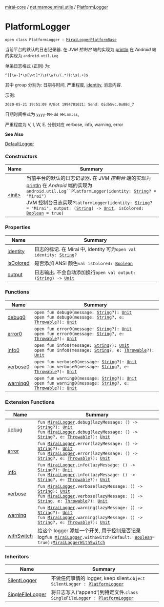[mirai-core](../../index.md) / [net.mamoe.mirai.utils](../index.md) / [PlatformLogger](./index.md)

# PlatformLogger

`open class PlatformLogger : `[`MiraiLoggerPlatformBase`](../-mirai-logger-platform-base/index.md)

当前平台的默认的日志记录器.
在 *JVM 控制台* 端的实现为 [println](https://kotlinlang.org/api/latest/jvm/stdlib/kotlin.io/println.html)
在 *Android* 端的实现为 `android.util.Log`

单条日志格式 (正则) 为:

``` regex
^([\w-]*\s[\w:]*)\s(\w)\/(.*?):\s(.+)$
```

其中 group 分别为: 日期与时间, 严重程度, [identity](#), 消息内容.

示例:

``` log
2020-05-21 19:51:09 V/Bot 1994701021: Send: OidbSvc.0x88d_7
```

日期时间格式为 `yyyy-MM-dd HH:mm:ss`,

严重程度为 V, I, W, E. 分别对应 verbose, info, warning, error

**See Also**

[DefaultLogger](../-default-logger.md)

### Constructors

| Name | Summary |
|---|---|
| [&lt;init&gt;](-init-.md) | 当前平台的默认的日志记录器. 在 *JVM 控制台* 端的实现为 [println](https://kotlinlang.org/api/latest/jvm/stdlib/kotlin.io/println.html) 在 *Android* 端的实现为 `android.util.Log``PlatformLogger(identity: `[`String`](https://kotlinlang.org/api/latest/jvm/stdlib/kotlin/-string/index.html)`? = "Mirai")`<br>JVM 控制台日志实现`PlatformLogger(identity: `[`String`](https://kotlinlang.org/api/latest/jvm/stdlib/kotlin/-string/index.html)`? = "Mirai", output: (`[`String`](https://kotlinlang.org/api/latest/jvm/stdlib/kotlin/-string/index.html)`) -> `[`Unit`](https://kotlinlang.org/api/latest/jvm/stdlib/kotlin/-unit/index.html)`, isColored: `[`Boolean`](https://kotlinlang.org/api/latest/jvm/stdlib/kotlin/-boolean/index.html)` = true)` |

### Properties

| Name | Summary |
|---|---|
| [identity](identity.md) | 日志的标记. 在 Mirai 中, identity 可为`open val identity: `[`String`](https://kotlinlang.org/api/latest/jvm/stdlib/kotlin/-string/index.html)`?` |
| [isColored](is-colored.md) | 是否添加 ANSI 颜色`val isColored: `[`Boolean`](https://kotlinlang.org/api/latest/jvm/stdlib/kotlin/-boolean/index.html) |
| [output](output.md) | 日志输出. 不会自动添加换行`open val output: (`[`String`](https://kotlinlang.org/api/latest/jvm/stdlib/kotlin/-string/index.html)`) -> `[`Unit`](https://kotlinlang.org/api/latest/jvm/stdlib/kotlin/-unit/index.html) |

### Functions

| Name | Summary |
|---|---|
| [debug0](debug0.md) | `open fun debug0(message: `[`String`](https://kotlinlang.org/api/latest/jvm/stdlib/kotlin/-string/index.html)`?): `[`Unit`](https://kotlinlang.org/api/latest/jvm/stdlib/kotlin/-unit/index.html)<br>`open fun debug0(message: `[`String`](https://kotlinlang.org/api/latest/jvm/stdlib/kotlin/-string/index.html)`?, e: `[`Throwable`](https://kotlinlang.org/api/latest/jvm/stdlib/kotlin/-throwable/index.html)`?): `[`Unit`](https://kotlinlang.org/api/latest/jvm/stdlib/kotlin/-unit/index.html) |
| [error0](error0.md) | `open fun error0(message: `[`String`](https://kotlinlang.org/api/latest/jvm/stdlib/kotlin/-string/index.html)`?): `[`Unit`](https://kotlinlang.org/api/latest/jvm/stdlib/kotlin/-unit/index.html)<br>`open fun error0(message: `[`String`](https://kotlinlang.org/api/latest/jvm/stdlib/kotlin/-string/index.html)`?, e: `[`Throwable`](https://kotlinlang.org/api/latest/jvm/stdlib/kotlin/-throwable/index.html)`?): `[`Unit`](https://kotlinlang.org/api/latest/jvm/stdlib/kotlin/-unit/index.html) |
| [info0](info0.md) | `open fun info0(message: `[`String`](https://kotlinlang.org/api/latest/jvm/stdlib/kotlin/-string/index.html)`?): `[`Unit`](https://kotlinlang.org/api/latest/jvm/stdlib/kotlin/-unit/index.html)<br>`open fun info0(message: `[`String`](https://kotlinlang.org/api/latest/jvm/stdlib/kotlin/-string/index.html)`?, e: `[`Throwable`](https://kotlinlang.org/api/latest/jvm/stdlib/kotlin/-throwable/index.html)`?): `[`Unit`](https://kotlinlang.org/api/latest/jvm/stdlib/kotlin/-unit/index.html) |
| [verbose0](verbose0.md) | `open fun verbose0(message: `[`String`](https://kotlinlang.org/api/latest/jvm/stdlib/kotlin/-string/index.html)`?): `[`Unit`](https://kotlinlang.org/api/latest/jvm/stdlib/kotlin/-unit/index.html)<br>`open fun verbose0(message: `[`String`](https://kotlinlang.org/api/latest/jvm/stdlib/kotlin/-string/index.html)`?, e: `[`Throwable`](https://kotlinlang.org/api/latest/jvm/stdlib/kotlin/-throwable/index.html)`?): `[`Unit`](https://kotlinlang.org/api/latest/jvm/stdlib/kotlin/-unit/index.html) |
| [warning0](warning0.md) | `open fun warning0(message: `[`String`](https://kotlinlang.org/api/latest/jvm/stdlib/kotlin/-string/index.html)`?): `[`Unit`](https://kotlinlang.org/api/latest/jvm/stdlib/kotlin/-unit/index.html)<br>`open fun warning0(message: `[`String`](https://kotlinlang.org/api/latest/jvm/stdlib/kotlin/-string/index.html)`?, e: `[`Throwable`](https://kotlinlang.org/api/latest/jvm/stdlib/kotlin/-throwable/index.html)`?): `[`Unit`](https://kotlinlang.org/api/latest/jvm/stdlib/kotlin/-unit/index.html) |

### Extension Functions

| Name | Summary |
|---|---|
| [debug](../debug.md) | `fun `[`MiraiLogger`](../-mirai-logger/index.md)`.debug(lazyMessage: () -> `[`String`](https://kotlinlang.org/api/latest/jvm/stdlib/kotlin/-string/index.html)`?): `[`Unit`](https://kotlinlang.org/api/latest/jvm/stdlib/kotlin/-unit/index.html)<br>`fun `[`MiraiLogger`](../-mirai-logger/index.md)`.debug(lazyMessage: () -> `[`String`](https://kotlinlang.org/api/latest/jvm/stdlib/kotlin/-string/index.html)`?, e: `[`Throwable`](https://kotlinlang.org/api/latest/jvm/stdlib/kotlin/-throwable/index.html)`?): `[`Unit`](https://kotlinlang.org/api/latest/jvm/stdlib/kotlin/-unit/index.html) |
| [error](../error.md) | `fun `[`MiraiLogger`](../-mirai-logger/index.md)`.error(lazyMessage: () -> `[`String`](https://kotlinlang.org/api/latest/jvm/stdlib/kotlin/-string/index.html)`?): `[`Unit`](https://kotlinlang.org/api/latest/jvm/stdlib/kotlin/-unit/index.html)<br>`fun `[`MiraiLogger`](../-mirai-logger/index.md)`.error(lazyMessage: () -> `[`String`](https://kotlinlang.org/api/latest/jvm/stdlib/kotlin/-string/index.html)`?, e: `[`Throwable`](https://kotlinlang.org/api/latest/jvm/stdlib/kotlin/-throwable/index.html)`?): `[`Unit`](https://kotlinlang.org/api/latest/jvm/stdlib/kotlin/-unit/index.html) |
| [info](../info.md) | `fun `[`MiraiLogger`](../-mirai-logger/index.md)`.info(lazyMessage: () -> `[`String`](https://kotlinlang.org/api/latest/jvm/stdlib/kotlin/-string/index.html)`?): `[`Unit`](https://kotlinlang.org/api/latest/jvm/stdlib/kotlin/-unit/index.html)<br>`fun `[`MiraiLogger`](../-mirai-logger/index.md)`.info(lazyMessage: () -> `[`String`](https://kotlinlang.org/api/latest/jvm/stdlib/kotlin/-string/index.html)`?, e: `[`Throwable`](https://kotlinlang.org/api/latest/jvm/stdlib/kotlin/-throwable/index.html)`?): `[`Unit`](https://kotlinlang.org/api/latest/jvm/stdlib/kotlin/-unit/index.html) |
| [verbose](../verbose.md) | `fun `[`MiraiLogger`](../-mirai-logger/index.md)`.verbose(lazyMessage: () -> `[`String`](https://kotlinlang.org/api/latest/jvm/stdlib/kotlin/-string/index.html)`): `[`Unit`](https://kotlinlang.org/api/latest/jvm/stdlib/kotlin/-unit/index.html)<br>`fun `[`MiraiLogger`](../-mirai-logger/index.md)`.verbose(lazyMessage: () -> `[`String`](https://kotlinlang.org/api/latest/jvm/stdlib/kotlin/-string/index.html)`, e: `[`Throwable`](https://kotlinlang.org/api/latest/jvm/stdlib/kotlin/-throwable/index.html)`?): `[`Unit`](https://kotlinlang.org/api/latest/jvm/stdlib/kotlin/-unit/index.html) |
| [warning](../warning.md) | `fun `[`MiraiLogger`](../-mirai-logger/index.md)`.warning(lazyMessage: () -> `[`String`](https://kotlinlang.org/api/latest/jvm/stdlib/kotlin/-string/index.html)`?): `[`Unit`](https://kotlinlang.org/api/latest/jvm/stdlib/kotlin/-unit/index.html)<br>`fun `[`MiraiLogger`](../-mirai-logger/index.md)`.warning(lazyMessage: () -> `[`String`](https://kotlinlang.org/api/latest/jvm/stdlib/kotlin/-string/index.html)`?, e: `[`Throwable`](https://kotlinlang.org/api/latest/jvm/stdlib/kotlin/-throwable/index.html)`?): `[`Unit`](https://kotlinlang.org/api/latest/jvm/stdlib/kotlin/-unit/index.html) |
| [withSwitch](../with-switch.md) | 给这个 logger 添加一个开关, 用于控制是否记录 log`fun `[`MiraiLogger`](../-mirai-logger/index.md)`.withSwitch(default: `[`Boolean`](https://kotlinlang.org/api/latest/jvm/stdlib/kotlin/-boolean/index.html)` = true): `[`MiraiLoggerWithSwitch`](../-mirai-logger-with-switch/index.md) |

### Inheritors

| Name | Summary |
|---|---|
| [SilentLogger](../-silent-logger/index.md) | 不做任何事情的 logger, keep silent.`object SilentLogger : `[`PlatformLogger`](./index.md) |
| [SingleFileLogger](../-single-file-logger/index.md) | 将日志写入('append')到特定文件.`class SingleFileLogger : `[`PlatformLogger`](./index.md) |
